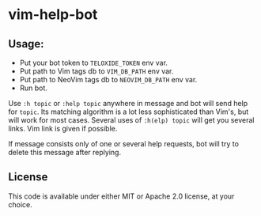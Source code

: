 # vim-help-bot

## Usage:
- Put your bot token to `TELOXIDE_TOKEN` env var.
- Put path to Vim tags db to `VIM_DB_PATH` env var.
- Put path to NeoVim tags db to `NEOVIM_DB_PATH` env var.
- Run bot.

Use `:h topic` or `:help topic` anywhere in message and bot will send help for `topic`. Its matching algorithm is a lot less sophisticated than Vim's, but will work for most cases. Several uses of `:h(elp) topic` will get you several links. Vim link is given if possible.

If message consists only of one or several help requests, bot will try to delete this message after replying.


## License
This code is available under either MIT or Apache 2.0 license, at your choice.
